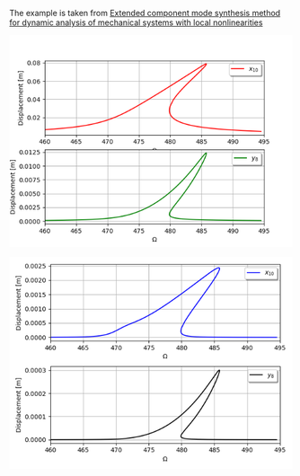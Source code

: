 The example is taken from [Extended component mode synthesis method for dynamic analysis
of mechanical systems with local nonlinearities](https://doi.org/10.1016/j.jsv.2023.118227)

![1st order nonlinear response](HBM_1st_order.png)

![3rd order nonlinear response](HBM_3rd_order.png)

